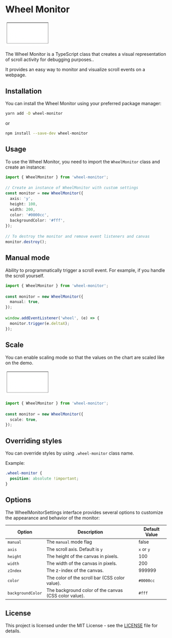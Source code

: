 # Wheel Monitor

<img width="140" src="./demo/demo.gif" />

The Wheel Monitor is a TypeScript class that creates a visual representation of scroll activity for debugging purposes..

It provides an easy way to monitor and visualize scroll events on a webpage.

## Installation

You can install the Wheel Monitor using your preferred package manager:

```bash
yarn add -D wheel-monitor
```

or

```bash
npm install --save-dev wheel-monitor
```

## Usage

To use the Wheel Monitor, you need to import the `WheelMonitor` class and create an instance:

```ts
import { WheelMonitor } from 'wheel-monitor';

// Create an instance of WheelMonitor with custom settings
const monitor = new WheelMonitor({
  axis: 'y',
  height: 100,
  width: 200,
  color: '#0000cc',
  backgroundColor: '#fff',
});

// To destroy the monitor and remove event listeners and canvas
monitor.destroy();
```

## Manual mode

Ability to programmatically trigger a scroll event. For example, if you handle the scroll yourself.

```ts
import { WheelMonitor } from 'wheel-monitor';

const monitor = new WheelMonitor({
  manual: true,
});

window.addEventListener('wheel', (e) => {
  monitor.trigger(e.deltaX);
});
```

## Scale

You can enable scaling mode so that the values on the chart are scaled like on the demo.

<img width="140" src="./demo/demo-scale.gif" />

```ts
import { WheelMonitor } from 'wheel-monitor';

const monitor = new WheelMonitor({
  scale: true,
});
```

## Overriding styles

You can override styles by using `.wheel-monitor` class name.

Example:

```css
.wheel-monitor {
  position: absolute !important;
}
```

## Options

The WheelMonitorSettings interface provides several options to customize the appearance and behavior of the monitor:

| Option            | Description                                           | Default Value |
| ----------------- | ----------------------------------------------------- | ------------- |
| `manual`          | The `manual` mode flag                                | false         |
| `axis`            | The scroll axis. Default is `y`                       | `x` or `y`    |
| `height`          | The height of the canvas in pixels.                   | 100           |
| `width`           | The width of the canvas in pixels.                    | 200           |
| `zIndex`          | The z-index of the canvas.                            | 999999        |
| `color`           | The color of the scroll bar (CSS color value).        | `#0000cc`     |
| `backgroundColor` | The background color of the canvas (CSS color value). | `#fff`        |

## License

This project is licensed under the MIT License - see the [LICENSE](./LICENSE) file for details.

